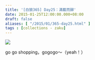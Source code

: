 ```yaml
---
title: '[白狼365] Day25：滿載而歸'
date: 2015-01-25T12:00:00.000+08:00
draft: false
aliases: [ "/2015/01/365-day25.html" ]
tags : [collections - zaku]
---
```


![](/images/zaku025.jpg)

go go shopping，gogogo～（yeah！）
